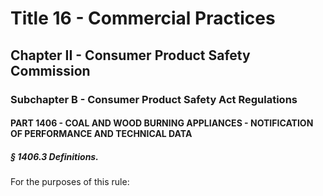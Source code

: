 
# Title 16 - Commercial Practices
## Chapter II - Consumer Product Safety Commission
### Subchapter B - Consumer Product Safety Act Regulations
#### PART 1406 - COAL AND WOOD BURNING APPLIANCES - NOTIFICATION OF PERFORMANCE AND TECHNICAL DATA
##### § 1406.3 Definitions.

For the purposes of this rule:
